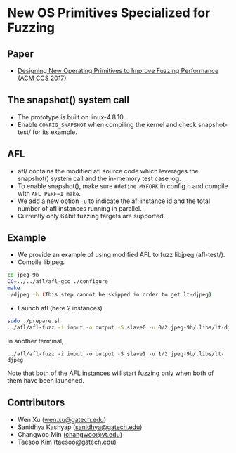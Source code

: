 New OS Primitives Specialized for Fuzzing
===========================================

## Paper
* [Designing New Operating Primitives to Improve Fuzzing Performance (ACM CCS 2017)](https://sslab.gtisc.gatech.edu/assets/papers/2017/xu:os-fuzz.pdf)

## The snapshot() system call
* The prototype is built on linux-4.8.10. 
* Enable `CONFIG_SNAPSHOT` when compiling the kernel and check snapshot-test/ for its example.

## AFL
* afl/ contains the modified afl source code which leverages the snapshot() system call and the in-memory test case log.
* To enable snapshot(), make sure `#define MYFORK` in config.h and compile with `AFL_PERF=1 make`.
* We add a new option `-u` to indicate the afl instance id and the total number of afl instances running in parallel.
* Currently only 64bit fuzzing targets are supported.

## Example 
* We provide an example of using modified AFL to fuzz libjpeg (afl-test/).
* Compile libjpeg.
```sh
cd jpeg-9b
CC=../../afl/afl-gcc ./configure
make
./djpeg -h (This step cannot be skipped in order to get lt-djpeg)
```
* Launch afl (here 2 instances) 
```sh
sudo ./prepare.sh
../afl/afl-fuzz -i input -o output -S slave0 -u 0/2 jpeg-9b/.libs/lt-djpeg
```
In another terminal,
```
../afl/afl-fuzz -i input -o output -S slave1 -u 1/2 jpeg-9b/.libs/lt-djpeg
```
Note that both of the AFL instances will start fuzzing only when both of them have been launched.

## Contributors
* Wen Xu (wen.xu@gatech.edu)
* Sanidhya Kashyap (sanidhya@gatech.edu)
* Changwoo Min (changwoo@vt.edu)
* Taesoo Kim (taesoo@gatech.edu)

